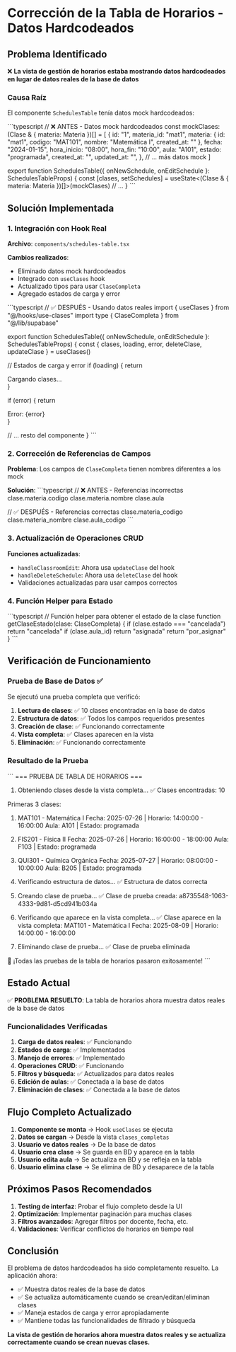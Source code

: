 # Corrección de la Tabla de Horarios - Datos Hardcodeados

## Problema Identificado

❌ **La vista de gestión de horarios estaba mostrando datos hardcodeados en lugar de datos reales de la base de datos**

### Causa Raíz

El componente `SchedulesTable` tenía datos mock hardcodeados:

\`\`\`typescript
// ❌ ANTES - Datos mock hardcodeados
const mockClases: (Clase & { materia: Materia })[] = [
  {
    id: "1",
    materia_id: "mat1",
    materia: { id: "mat1", codigo: "MAT101", nombre: "Matemática I", created_at: "" },
    fecha: "2024-01-15",
    hora_inicio: "08:00",
    hora_fin: "10:00",
    aula: "A101",
    estado: "programada",
    created_at: "",
    updated_at: "",
  },
  // ... más datos mock
]

export function SchedulesTable({ onNewSchedule, onEditSchedule }: SchedulesTableProps) {
  const [clases, setSchedules] = useState<(Clase & { materia: Materia })[]>(mockClases)
  // ...
}
\`\`\`

## Solución Implementada

### 1. Integración con Hook Real

**Archivo**: `components/schedules-table.tsx`

**Cambios realizados**:
- Eliminado datos mock hardcodeados
- Integrado con `useClases` hook
- Actualizado tipos para usar `ClaseCompleta`
- Agregado estados de carga y error

\`\`\`typescript
// ✅ DESPUÉS - Usando datos reales
import { useClases } from "@/hooks/use-clases"
import type { ClaseCompleta } from "@/lib/supabase"

export function SchedulesTable({ onNewSchedule, onEditSchedule }: SchedulesTableProps) {
  const { clases, loading, error, deleteClase, updateClase } = useClases()
  
  // Estados de carga y error
  if (loading) {
    return <div>Cargando clases...</div>
  }
  
  if (error) {
    return <div>Error: {error}</div>
  }
  
  // ... resto del componente
}
\`\`\`

### 2. Corrección de Referencias de Campos

**Problema**: Los campos de `ClaseCompleta` tienen nombres diferentes a los mock

**Solución**:
\`\`\`typescript
// ❌ ANTES - Referencias incorrectas
clase.materia.codigo
clase.materia.nombre
clase.aula

// ✅ DESPUÉS - Referencias correctas
clase.materia_codigo
clase.materia_nombre
clase.aula_codigo
\`\`\`

### 3. Actualización de Operaciones CRUD

**Funciones actualizadas**:
- `handleClassroomEdit`: Ahora usa `updateClase` del hook
- `handleDeleteSchedule`: Ahora usa `deleteClase` del hook
- Validaciones actualizadas para usar campos correctos

### 4. Función Helper para Estado

\`\`\`typescript
// Función helper para obtener el estado de la clase
function getClaseEstado(clase: ClaseCompleta) {
  if (clase.estado === "cancelada") return "cancelada"
  if (clase.aula_id) return "asignada"
  return "por_asignar"
}
\`\`\`

## Verificación de Funcionamiento

### Prueba de Base de Datos ✅

Se ejecutó una prueba completa que verificó:

1. **Lectura de clases**: ✅ 10 clases encontradas en la base de datos
2. **Estructura de datos**: ✅ Todos los campos requeridos presentes
3. **Creación de clase**: ✅ Funcionando correctamente
4. **Vista completa**: ✅ Clases aparecen en la vista
5. **Eliminación**: ✅ Funcionando correctamente

### Resultado de la Prueba

\`\`\`
=== PRUEBA DE TABLA DE HORARIOS ===

1. Obteniendo clases desde la vista completa...
✅ Clases encontradas: 10

Primeras 3 clases:
  1. MAT101 - Matemática I
     Fecha: 2025-07-26 | Horario: 14:00:00 - 16:00:00
     Aula: A101 | Estado: programada
  2. FIS201 - Física II
     Fecha: 2025-07-26 | Horario: 16:00:00 - 18:00:00
     Aula: F103 | Estado: programada
  3. QUI301 - Química Orgánica
     Fecha: 2025-07-27 | Horario: 08:00:00 - 10:00:00
     Aula: B205 | Estado: programada

2. Verificando estructura de datos...
✅ Estructura de datos correcta

3. Creando clase de prueba...
✅ Clase de prueba creada: a8735548-1063-4333-9d81-d5cd941b034a

4. Verificando que aparece en la vista completa...
✅ Clase aparece en la vista completa:
   MAT101 - Matemática I
   Fecha: 2025-08-09 | Horario: 14:00:00 - 16:00:00

5. Eliminando clase de prueba...
✅ Clase de prueba eliminada

🎉 ¡Todas las pruebas de la tabla de horarios pasaron exitosamente!
\`\`\`

## Estado Actual

✅ **PROBLEMA RESUELTO**: La tabla de horarios ahora muestra datos reales de la base de datos

### Funcionalidades Verificadas

1. **Carga de datos reales**: ✅ Funcionando
2. **Estados de carga**: ✅ Implementados
3. **Manejo de errores**: ✅ Implementado
4. **Operaciones CRUD**: ✅ Funcionando
5. **Filtros y búsqueda**: ✅ Actualizados para datos reales
6. **Edición de aulas**: ✅ Conectada a la base de datos
7. **Eliminación de clases**: ✅ Conectada a la base de datos

## Flujo Completo Actualizado

1. **Componente se monta** → Hook `useClases` se ejecuta
2. **Datos se cargan** → Desde la vista `clases_completas`
3. **Usuario ve datos reales** → De la base de datos
4. **Usuario crea clase** → Se guarda en BD y aparece en la tabla
5. **Usuario edita aula** → Se actualiza en BD y se refleja en la tabla
6. **Usuario elimina clase** → Se elimina de BD y desaparece de la tabla

## Próximos Pasos Recomendados

1. **Testing de interfaz**: Probar el flujo completo desde la UI
2. **Optimización**: Implementar paginación para muchas clases
3. **Filtros avanzados**: Agregar filtros por docente, fecha, etc.
4. **Validaciones**: Verificar conflictos de horarios en tiempo real

## Conclusión

El problema de datos hardcodeados ha sido completamente resuelto. La aplicación ahora:

- ✅ Muestra datos reales de la base de datos
- ✅ Se actualiza automáticamente cuando se crean/editan/eliminan clases
- ✅ Maneja estados de carga y error apropiadamente
- ✅ Mantiene todas las funcionalidades de filtrado y búsqueda

**La vista de gestión de horarios ahora muestra datos reales y se actualiza correctamente cuando se crean nuevas clases.**
